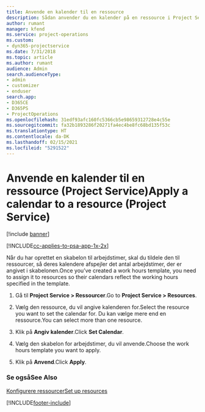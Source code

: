 ```yaml
---
title: Anvende en kalender til en ressource
description: Sådan anvender du en kalender på en ressource i Project Service
author: rumant
manager: kfend
ms.service: project-operations
ms.custom:
- dyn365-projectservice
ms.date: 7/31/2018
ms.topic: article
ms.author: rumant
audience: Admin
search.audienceType:
- admin
- customizer
- enduser
search.app:
- D365CE
- D365PS
- ProjectOperations
ms.openlocfilehash: 31edf93afc160fc5366cb5e98659312728e4c55e
ms.sourcegitcommit: fa32b1893286f20271fa4ec4be8fc68bd135f53c
ms.translationtype: HT
ms.contentlocale: da-DK
ms.lasthandoff: 02/15/2021
ms.locfileid: "5291522"
---
```

# <a name="apply-a-calendar-to-a-resource-project-service"></a><span data-ttu-id="f6d5a-103">Anvende en kalender til en ressource (Project Service)</span><span class="sxs-lookup"><span data-stu-id="f6d5a-103">Apply a calendar to a resource (Project Service)</span></span>

[!include [banner](../includes/psa-now-project-operations.md)]

[!INCLUDE[cc-applies-to-psa-app-1x-2x](../includes/cc-applies-to-psa-app-1x-2x.md)]

<span data-ttu-id="f6d5a-104">Når du har oprettet en skabelon til arbejdstimer, skal du tildele den til ressourcer, så deres kalendere afspejler det antal arbejdstimer, der er angivet i skabelonen.</span><span class="sxs-lookup"><span data-stu-id="f6d5a-104">Once you’ve created a work hours template, you need to assign it to resources so their calendars reflect the working hours specified in the template.</span></span>  
  
1.  <span data-ttu-id="f6d5a-105">Gå til **Project Service > Ressourcer**.</span><span class="sxs-lookup"><span data-stu-id="f6d5a-105">Go to **Project Service > Resources**.</span></span>  
  
2.  <span data-ttu-id="f6d5a-106">Vælg den ressource, du vil angive kalenderen for.</span><span class="sxs-lookup"><span data-stu-id="f6d5a-106">Select the resource you want to set the calendar for.</span></span> <span data-ttu-id="f6d5a-107">Du kan vælge mere end en ressource.</span><span class="sxs-lookup"><span data-stu-id="f6d5a-107">You can select more than one resource.</span></span>  
  
3.  <span data-ttu-id="f6d5a-108">Klik på **Angiv kalender**.</span><span class="sxs-lookup"><span data-stu-id="f6d5a-108">Click **Set Calendar**.</span></span>  
  
4.  <span data-ttu-id="f6d5a-109">Vælg den skabelon for arbejdstimer, du vil anvende.</span><span class="sxs-lookup"><span data-stu-id="f6d5a-109">Choose the work hours template you want to apply.</span></span>  
  
5.  <span data-ttu-id="f6d5a-110">Klik på **Anvend**.</span><span class="sxs-lookup"><span data-stu-id="f6d5a-110">Click **Apply**.</span></span>  
  
### <a name="see-also"></a><span data-ttu-id="f6d5a-111">Se også</span><span class="sxs-lookup"><span data-stu-id="f6d5a-111">See Also</span></span>  
 [<span data-ttu-id="f6d5a-112">Konfigurere ressourcer</span><span class="sxs-lookup"><span data-stu-id="f6d5a-112">Set up resources</span></span>](../psa/set-up-resources.md)


[!INCLUDE[footer-include](../includes/footer-banner.md)]